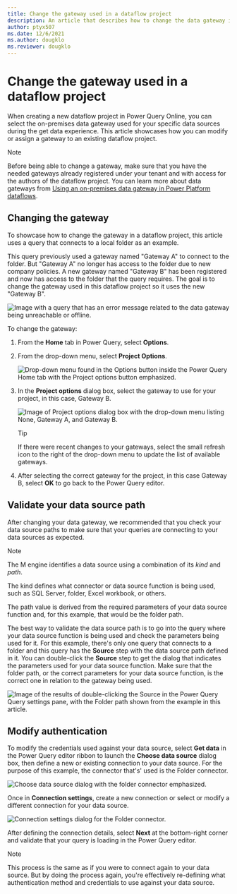 ```yaml
---
title: Change the gateway used in a dataflow project
description: An article that describes how to change the data gateway in Power Query Online dataflow projects.
author: ptyx507
ms.date: 12/6/2021
ms.author: dougklo
ms.reviewer: dougklo
---
```

# Change the gateway used in a dataflow project

When creating a new dataflow project in Power Query Online, you can select the on-premises data gateway used for your specific data sources during the get data experience. This article showcases how you can modify or assign a gateway to an existing dataflow project.

>[!NOTE]
>Before being able to change a gateway, make sure that you have the needed gateways already registered under your tenant and with access for the authors of the dataflow project. You can learn more about data gateways from [Using an on-premises data gateway in Power Platform dataflows](dataflows/using-dataflows-with-on-premises-data.md).

## Changing the gateway

To showcase how to change the gateway in a dataflow project, this article uses a query that connects to a local folder as an example.

This query previously used a gateway named "Gateway A" to connect to the folder. But "Gateway A" no longer has access to the folder due to new company policies. A new gateway named "Gateway B" has been registered and now has access to the folder that the query requires. The goal is to change the gateway used in this dataflow project so it uses the new "Gateway B".

![Image with a query that has an error message related to the data gateway being unreachable or offline.](media\change-gateway\gateway-error.png)

To change the gateway:

1. From the **Home** tab in Power Query, select **Options**.
2. From the drop-down menu, select **Project Options**.

   ![Drop-down menu found in the Options button inside the Power Query Home tab with the Project options button emphasized.](media\change-gateway\project-options.png)

3. In the **Project options** dialog box, select the gateway to use for your project, in this case, Gateway B.

   ![Image of Project options dialog box with the drop-down menu listing None, Gateway A, and Gateway B.](media\change-gateway\project-options-dialog-change-gateway.png)

   >[!Tip]
   >If there were recent changes to your gateways, select the small refresh icon to the right of the drop-down menu to update the list of available gateways.

4. After selecting the correct gateway for the project, in this case Gateway B, select **OK** to go back to the Power Query editor.

## Validate your data source path

After changing your data gateway, we recommended that you check your data source paths to make sure that your queries are connecting to your data sources as expected.

>[!Note]
>The M engine identifies a data source using a combination of its *kind* and *path*.
>
>The kind defines what connector or data source function is being used, such as SQL Server, folder, Excel workbook, or others.
>
>The path value is derived from the required parameters of your data source function and, for this example, that would be the folder path.

The best way to validate the data source path is to go into the query where your data source function is being used and check the parameters being used for it. For this example, there's only one query that connects to a folder and this query has the **Source** step with the data source path defined in it. You can double-click the **Source** step to get the dialog that indicates the parameters used for your data source function. Make sure that the folder path, or the correct parameters for your data source function, is the correct one in relation to the gateway being used.

![Image of the results of double-clicking the Source in the Power Query Query settings pane, with the Folder path shown from the example in this article.](media\change-gateway\data-source-path.png)

## Modify authentication

To modify the credentials used against your data source, select **Get data** in the Power Query editor ribbon to launch the **Choose data source** dialog box, then define a new or existing connection to your data source. For the purpose of this example, the connector that's' used is the Folder connector.

![Choose data source dialog with the folder connector emphasized.](media\change-gateway\choose-data-source.png)

Once in **Connection settings**, create a new connection or select or modify a different connection for your data source.

![Connection settings dialog for the Folder connector.](media\change-gateway\folder-connection-settings.png)

After defining the connection details, select **Next** at the bottom-right corner and validate that your query is loading in the Power Query editor.

>[!NOTE]
>This process is the same as if you were to connect again to your data source. But by doing the process again, you're effectively re-defining what authentication method and credentials to use against your data source.
